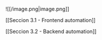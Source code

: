 ![[/image.png|image.png]]

[[Seccion 3.1 - Frontend automation]]

[[Seccion 3.2 - Backend automation]]
